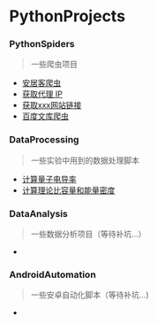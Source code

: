 # PythonProjects
### PythonSpiders
> 一些爬虫项目
* [安居客爬虫](https://github.com/leishufei/PythonProjects/tree/master/PythonSpiders/AnjukeSpider)
* [获取代理 IP](https://github.com/leishufei/PythonProjects/tree/master/PythonSpiders/GetProxies)
* [获取xxx网站链接](https://github.com/leishufei/PythonProjects/tree/master/PythonSpiders/CrawlWebsites)
* [百度文库爬虫](https://github.com/leishufei/PythonProjects/tree/master/PythonSpiders/BaiduWenku)

### DataProcessing
> 一些实验中用到的数据处理脚本
* [计算量子电导率](https://github.com/leishufei/PythonProjects/tree/master/DataProcessing/QuantumConductivity)
* [计算理论比容量和能量密度](https://github.com/leishufei/PythonProjects/tree/master/DataProcessing/CalcSpecificCapacity)

### DataAnalysis
> 一些数据分析项目（等待补坑...）
* []()

### AndroidAutomation
>  一些安卓自动化脚本（等待补坑...)
* []()
